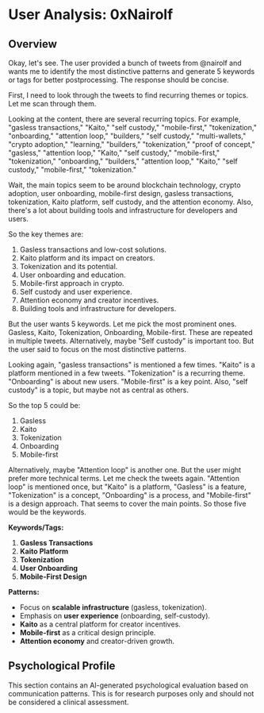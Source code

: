 # User Analysis: 0xNairolf

## Overview

<think>
Okay, let's see. The user provided a bunch of tweets from @nairolf and wants me to identify the most distinctive patterns and generate 5 keywords or tags for better postprocessing. The response should be concise.

First, I need to look through the tweets to find recurring themes or topics. Let me scan through them.

Looking at the content, there are several recurring topics. For example, "gasless transactions," "Kaito," "self custody," "mobile-first," "tokenization," "onboarding," "attention loop," "builders," "self custody," "multi-wallets," "crypto adoption," "learning," "builders," "tokenization," "proof of concept," "gasless," "attention loop," "Kaito," "self custody," "mobile-first," "tokenization," "onboarding," "builders," "attention loop," "Kaito," "self custody," "mobile-first," "tokenization."

Wait, the main topics seem to be around blockchain technology, crypto adoption, user onboarding, mobile-first design, gasless transactions, tokenization, Kaito platform, self custody, and the attention economy. Also, there's a lot about building tools and infrastructure for developers and users.

So the key themes are:

1. Gasless transactions and low-cost solutions.
2. Kaito platform and its impact on creators.
3. Tokenization and its potential.
4. User onboarding and education.
5. Mobile-first approach in crypto.
6. Self custody and user experience.
7. Attention economy and creator incentives.
8. Building tools and infrastructure for developers.

But the user wants 5 keywords. Let me pick the most prominent ones. Gasless, Kaito, Tokenization, Onboarding, Mobile-first. These are repeated in multiple tweets. Alternatively, maybe "Self custody" is important too. But the user said to focus on the most distinctive patterns.

Looking again, "gasless transactions" is mentioned a few times. "Kaito" is a platform mentioned in a few tweets. "Tokenization" is a recurring theme. "Onboarding" is about new users. "Mobile-first" is a key point. Also, "self custody" is a topic, but maybe not as central as others.

So the top 5 could be:

1. Gasless
2. Kaito
3. Tokenization
4. Onboarding
5. Mobile-first

Alternatively, maybe "Attention loop" is another one. But the user might prefer more technical terms. Let me check the tweets again. "Attention loop" is mentioned once, but "Kaito" is a platform, "Gasless" is a feature, "Tokenization" is a concept, "Onboarding" is a process, and "Mobile-first" is a design approach. That seems to cover the main points. So those five would be the keywords.
</think>

**Keywords/Tags:**  
1. **Gasless Transactions**  
2. **Kaito Platform**  
3. **Tokenization**  
4. **User Onboarding**  
5. **Mobile-First Design**  

**Patterns:**  
- Focus on **scalable infrastructure** (gasless, tokenization).  
- Emphasis on **user experience** (onboarding, self-custody).  
- **Kaito** as a central platform for creator incentives.  
- **Mobile-first** as a critical design principle.  
- **Attention economy** and creator-driven growth.

## Psychological Profile

This section contains an AI-generated psychological evaluation based on communication patterns. This is for research purposes only and should not be considered a clinical assessment.